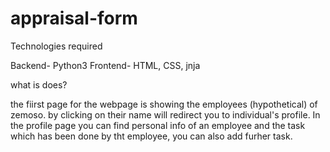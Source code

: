 # appraisal-form

Technologies required

Backend- Python3
Frontend- HTML, CSS, jnja

what is does?

the fiirst page for the webpage is showing the employees (hypothetical) of zemoso. by clicking on their name will redirect
you to individual's profile. In the profile page you can find personal info of an employee and the task which has been 
done by tht employee, you can also add furher task.
